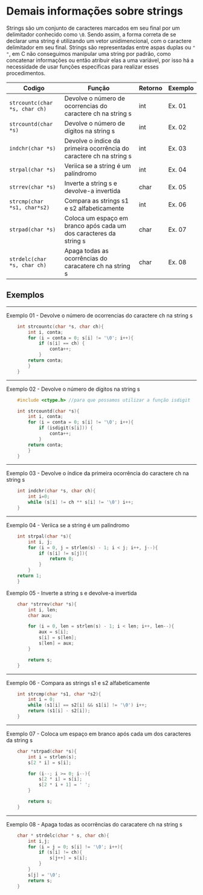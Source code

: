 # Demais informações sobre strings
Strings são um conjunto de caracteres marcados em seu final por um delimitador conhecido como `\0`. Sendo assim, a forma correta de se declarar uma string é utilizando um vetor unidimencional, com o caractere delimitador em seu final. Strings são representadas entre aspas duplas ou `" "`, em C não conseguimos manipular uma string por padrão, como concatenar informações ou então atribuir elas a uma variável, por isso há a necessidade de usar funções especificas para realizar esses procedimentos.

|Codigo|Função|Retorno|Exemplo|
|-|-|-|-|
|`strcountc(char *s, char ch)`|Devolve o número de ocorrencias do caractere ch na string s|int|Ex. 01|
|`strcountd(char *s)`|Devolve o número de dígitos na string s|int|Ex. 02|
|`indchr(char *s)`|Devolve o índice da primeira ocorrência do caractere ch na string s|int|Ex. 03|
|`strpal(char *s)`|Veriica se a string é um palíndromo|int|Ex. 04|
|`strrev(char *s)`|Inverte a string s e devolve-a invertida|char|Ex. 05|
|`strcmp(char *s1, char*s2)`|Compara as strings s1 e s2 alfabeticamente|int|Ex. 06|
|`strpad(char *s)`|Coloca um espaço em branco após cada um dos caracteres da string s|char|Ex. 07|
|`strdelc(char *s, char ch)`|Apaga todas as ocorrências do caracatere ch na string s|char|Ex. 08|


## Exemplos
---
Exemplo 01 - Devolve o número de ocorrencias do caractere ch na string s

```C
    int strcountc(char *s, char ch){
        int i, conta;
        for (i = conta = 0; s[i] != '\0'; i++){
            if (s[i] == ch) {
                conta++;
            }
        return conta;
        }
    }
```
---
Exemplo 02 - Devolve o número de dígitos na string s
```C
    #include <ctype.h> //para que possamos utilizar a função isdigit

    int strcountd(char *s){
        int i, conta;
        for (i = conta = 0; s[i] != '\0'; i++){
            if (isdigit(s[i])) {
                conta++;
            }
        return conta;
        }
    }
```

---
Exemplo 03 - Devolve o índice da primeira ocorrência do caractere ch na string s
```C
    int indchr(char *s, char ch){
        int i=0;
        while (s[i] != ch ** s[i] != '\0') i++;
    }
```

---
Exemplo 04 - Veriica se a string é um palíndromo
```C
    int strpal(char *s){
        int i, j;
        for (i = 0, j = strlen(s) - 1; i < j; i++, j--){
            if (s[i] != s[j]){
                return 0;
            }
        }
    return 1;    
    }
```
Exemplo 05 - Inverte a string s e devolve-a invertida
```C
    char *strrev(char *s){
        int i, len;
        char aux;

        for (i = 0, len = strlen(s) - 1; i < len; i++, len--){
            aux = s[i];
            s[i] = s[len];
            s[len] = aux;
        }

        return s;
    }
```
---
Exemplo 06 - Compara as strings s1 e s2 alfabeticamente
```C
    int strcmp(char *s1, char *s2){
        int i = 0;
        while (s1[i] == s2[i] && s1[i] != '\0') i++;
        return (s1[i] - s2[i]);
    }
```
---
Exemplo 07 - Coloca um espaço em branco após cada um dos caracteres da string s
```C
    char *strpad(char *s){
        int i = strlen(s);
        s[2 * i] = s[i];

        for (i--; i >= 0; i--){
            s[2 * i] = s[i];
            s[2 * i + 1] = ' ';
        }

        return s;
    }
```
---
Exemplo 08 - Apaga todas as ocorrências do caracatere ch na string s
```C
    char * strdelc(char * s, char ch){
        int i,j;
        for (i = j = 0; s[i] != '\0'; i++){
            if (s[i] != ch){
                s[j++] = s[i];
            }
        }
        s[j] = '\0';
        return s;
    }
```